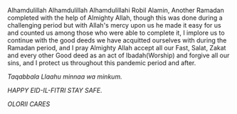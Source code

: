 Alhamdulillah Alhamdulillah Alhamdulillahi Robil Alamin, Another Ramadan completed with the help of Almighty Allah,
 though this was done during a challenging period but with Allah's mercy upon us he made it easy for us and counted us among those who were able to complete it,
I implore us to continue with the good deeds we have acquitted ourselves with during the Ramadan period, 
and I pray Almighty  Allah accept all our Fast, Salat, Zakat and every other Good deed as an act of Ibadah(Worship) and
 forgive all our sins, 
and I protect us throughout this pandemic period and after.

 _Taqabbala Llaahu minnaa wa minkum._ 

*HAPPY EID-IL-FITRI*
*STAY SAFE.*

*OLORII CARES*
